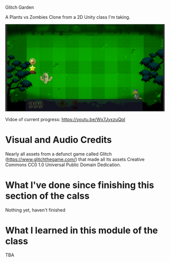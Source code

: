 Glitch Garden

A Plants vs Zombies Clone from a 2D Unity class I'm taking.

![Screenshot](https://github.com/djotaku/Glitch-Garden/blob/master/Assets/screenshots/20191120.png)

Vidoe of current progress: https://youtu.be/Wx7JyxzuQpI

# Visual and Audio Credits

Nearly all assets from a defunct game called Glitch (https://www.glitchthegame.com/) that made all its assets Creative Commons CC0 1.0 Universal Public Domain Dedication.

# What I've done since finishing this section of the calss

Nothing yet, haven't finished

# What I learned in this module of the class

TBA